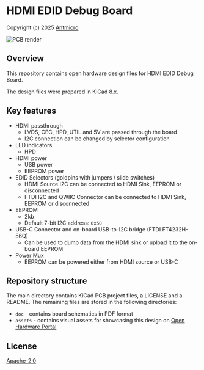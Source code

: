 # HDMI EDID Debug Board

Copyright (c) 2025 [Antmicro](https://www.antmicro.com)

![PCB render](./assets/previews/rightT.png)

## Overview

This repository contains open hardware design files for HDMI EDID Debug Board.

The design files were prepared in KiCad 8.x.

## Key features

* HDMI passthrough
  * LVDS, CEC, HPD, UTIL and 5V are passed through the board
  * I2C connection can be changed by selector configuration
* LED indicators
  * HPD
* HDMI power
  * USB power
  * EEPROM power
* EDID Selectors (goldpins with jumpers / slide switches)
  * HDMI Source I2C can be connected to HDMI Sink, EEPROM or disconnected
  * FTDI I2C and QWIIC Connector can be connected to HDMI Sink, EEPROM or disconnected
* EEPROM
  * 2kb
  * Default 7-bit I2C address: `0x50`
* USB-C Connector and on-board USB-to-I2C bridge (FTDI FT4232H-56Q)
  * Can be used to dump data from the HDMI sink or upload it to the on-board EEPROM
* Power Mux
  * EEPROM can be powered either from HDMI source or USB-C

## Repository structure

The main directory contains KiCad PCB project files, a LICENSE and a README.
The remaining files are stored in the following directories:

* `doc` - contains board schematics in PDF format
* `assets` - contains visual assets for showcasing this design on [Open Hardware Portal](https://openhardware.antmicro.com)

## License

[Apache-2.0](LICENSE)
